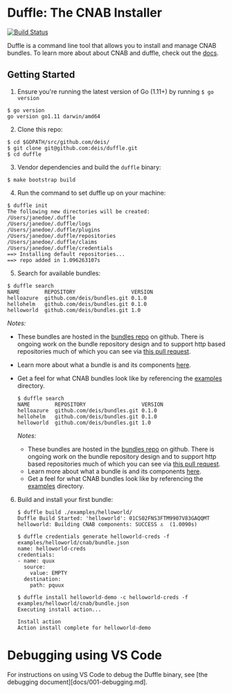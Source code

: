 # Duffle: The CNAB Installer
[![Build Status](https://cnlabs.visualstudio.com/duffle/_apis/build/status/duffle-CI)](https://cnlabs.visualstudio.com/duffle/_build/latest?definitionId=5)

Duffle is a command line tool that allows you to install and manage CNAB bundles. To learn more about about CNAB and duffle, check out the [docs](docs/000-index.md).

## Getting Started

1. Ensure you're running the latest version of Go (1.11+) by running `$ go version`
```console
$ go version
go version go1.11 darwin/amd64
```

2. Clone this repo:
```console
$ cd $GOPATH/src/github.com/deis/
$ git clone git@github.com:deis/duffle.git
$ cd duffle
```

3. Vendor dependencies and build the `duffle` binary:
```
$ make bootstrap build
```

4. Run the command to set duffle up on your machine:
```console
$ duffle init
The following new directories will be created:
/Users/janedoe/.duffle
/Users/janedoe/.duffle/logs
/Users/janedoe/.duffle/plugins
/Users/janedoe/.duffle/repositories
/Users/janedoe/.duffle/claims
/Users/janedoe/.duffle/credentials
==> Installing default repositories...
==> repo added in 1.096263107s
```

5. Search for available bundles:
```console
$ duffle search
NAME      	REPOSITORY                 	VERSION
helloazure	github.com/deis/bundles.git	0.1.0
hellohelm 	github.com/deis/bundles.git	0.1.0
helloworld	github.com/deis/bundles.git	1.0
```
*Notes:*
* These bundles are hosted in the [bundles repo](https://github.com/deis/bundles) on github. There is ongoing work on the bundle repository design and to support http based repositories much of which you can see via [this pull request](https://github.com/deis/duffle/pull/184).
* Learn more about what a bundle is and its components [here](https://github.com/deis/duffle/blob/master/docs/100-CNAB.md).
* Get a feel for what CNAB bundles look like by referencing the [examples](examples/) directory.

    ```console
    $ duffle search
    NAME      	REPOSITORY                 	VERSION
    helloazure	github.com/deis/bundles.git	0.1.0
    hellohelm 	github.com/deis/bundles.git	0.1.0
    helloworld	github.com/deis/bundles.git	1.0
    ```
    
    *Notes:*
    * These bundles are hosted in the [bundles repo](https://github.com/deis/bundles) on github. There is ongoing work on the bundle repository design and to support http based repositories much of which you can see via [this pull request](https://github.com/deis/duffle/pull/184).
    * Learn more about what a bundle is and its components [here](https://github.com/deis/duffle/blob/master/docs/100-CNAB.md).
    * Get a feel for what CNAB bundles look like by referencing the [examples](examples/) directory.

6. Build and install your first bundle:

    ```console 
    $ duffle build ./examples/helloworld/
    Duffle Build Started: 'helloworld': 01CS02FNS3FTM9907V83GAQQMT
    helloworld: Building CNAB components: SUCCESS ⚓  (1.0090s)
    
    $ duffle credentials generate helloworld-creds -f examples/helloworld/cnab/bundle.json
    name: helloworld-creds
    credentials:
    - name: quux
      source:
        value: EMPTY
      destination:
        path: pquux
    
    $ duffle install helloworld-demo -c helloworld-creds -f examples/helloworld/cnab/bundle.json
    Executing install action...
    
    Install action
    Action install complete for helloworld-demo
    ```

# Debugging using VS Code
For instructions on using VS Code to debug the Duffle binary, see [the debugging document][docs/001-debugging.md].